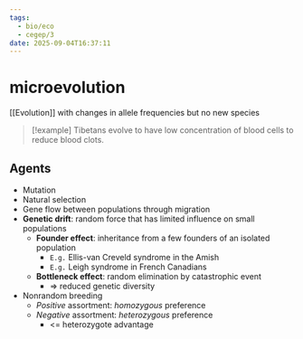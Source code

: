 ```yaml
---
tags:
  - bio/eco
  - cegep/3
date: 2025-09-04T16:37:11
---
```


# microevolution

[[Evolution]] with changes in allele frequencies but no new species

> [!example] Tibetans evolve to have low concentration of blood cells to reduce blood clots.

## Agents

- Mutation
- Natural selection
- Gene flow between populations through migration
- **Genetic drift**: random force that has limited influence on small populations
	- **Founder effect**: inheritance from a few founders of an isolated population
		- `E.g.` Ellis-van Creveld syndrome in the Amish
		- `E.g.` Leigh syndrome in French Canadians
	- **Bottleneck effect**: random elimination by catastrophic event
		- => reduced genetic diversity
- Nonrandom breeding
	- *Positive* assortment: *homozygous* preference
	- *Negative* assortment: *heterozygous* preference
		- <= heterozygote advantage